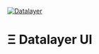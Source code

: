 [![Datalayer](https://assets.datalayer.tech/datalayer-25.svg)](https://datalayer.io)

# Ξ Datalayer UI

